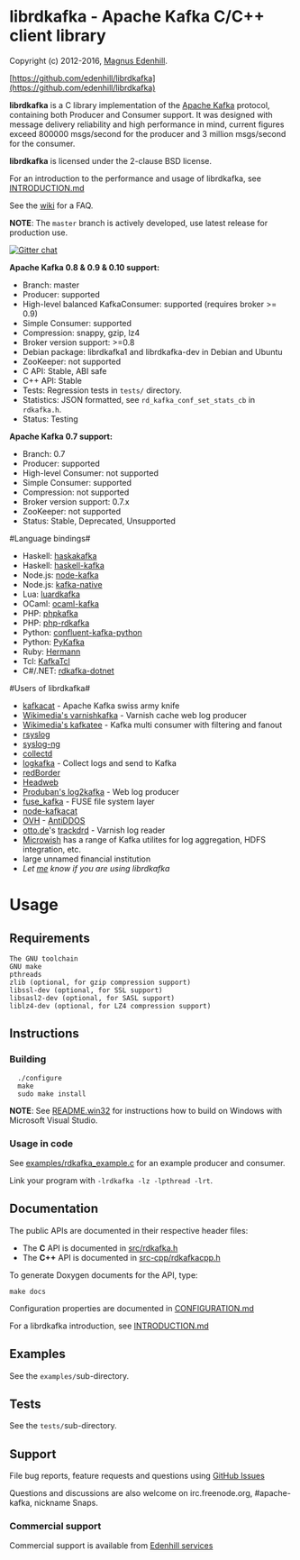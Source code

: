 librdkafka - Apache Kafka C/C++ client library
==============================================

Copyright (c) 2012-2016, [Magnus Edenhill](http://www.edenhill.se/).

[https://github.com/edenhill/librdkafka](https://github.com/edenhill/librdkafka)

**librdkafka** is a C library implementation of the
[Apache Kafka](http://kafka.apache.org/) protocol, containing both
Producer and Consumer support. It was designed with message delivery reliability
and high performance in mind, current figures exceed 800000 msgs/second for
the producer and 3 million msgs/second for the consumer.

**librdkafka** is licensed under the 2-clause BSD license.

For an introduction to the performance and usage of librdkafka, see
[INTRODUCTION.md](https://github.com/edenhill/librdkafka/blob/master/INTRODUCTION.md)

See the [wiki](https://github.com/edenhill/librdkafka/wiki) for a FAQ.

**NOTE**: The `master` branch is actively developed, use latest release for production use.

[![Gitter chat](https://badges.gitter.im/edenhill/librdkafka.png)](https://gitter.im/edenhill/librdkafka)

**Apache Kafka 0.8 & 0.9 & 0.10 support:**

  * Branch: master
  * Producer: supported
  * High-level balanced KafkaConsumer: supported (requires broker >= 0.9)
  * Simple Consumer: supported
  * Compression: snappy, gzip, lz4
  * Broker version support: >=0.8
  * Debian package: librdkafka1 and librdkafka-dev in Debian and Ubuntu
  * ZooKeeper: not supported
  * C API: Stable, ABI safe
  * C++ API: Stable
  * Tests: Regression tests in `tests/` directory.
  * Statistics: JSON formatted, see `rd_kafka_conf_set_stats_cb` in `rdkafka.h`.
  * Status: Testing


**Apache Kafka 0.7 support:**

  * Branch: 0.7
  * Producer: supported
  * High-level Consumer: not supported
  * Simple Consumer: supported
  * Compression: not supported
  * Broker version support: 0.7.x
  * ZooKeeper: not supported
  * Status: Stable, Deprecated, Unsupported




#Language bindings#

  * Haskell: [haskakafka](https://github.com/cosbynator/haskakafka)
  * Haskell: [haskell-kafka](https://github.com/yanatan16/haskell-kafka)
  * Node.js: [node-kafka](https://github.com/sutoiku/node-kafka)
  * Node.js: [kafka-native](https://github.com/jut-io/node-kafka-native)
  * Lua: [luardkafka](https://github.com/mistsv/luardkafka)
  * OCaml: [ocaml-kafka](https://github.com/didier-wenzek/ocaml-kafka)
  * PHP: [phpkafka](https://github.com/EVODelavega/phpkafka)
  * PHP: [php-rdkafka](https://github.com/arnaud-lb/php-rdkafka)
  * Python: [confluent-kafka-python](https://github.com/confluentinc/confluent-kafka-python)
  * Python: [PyKafka](https://github.com/Parsely/pykafka)
  * Ruby: [Hermann](https://github.com/stancampbell3/Hermann)
  * Tcl: [KafkaTcl](https://github.com/flightaware/kafkatcl)
  * C#/.NET: [rdkafka-dotnet](https://github.com/ah-/rdkafka-dotnet)

#Users of librdkafka#

  * [kafkacat](https://github.com/edenhill/kafkacat) - Apache Kafka swiss army knife
  * [Wikimedia's varnishkafka](https://github.com/wikimedia/varnishkafka) - Varnish cache web log producer
  * [Wikimedia's kafkatee](https://github.com/wikimedia/analytics-kafkatee) - Kafka multi consumer with filtering and fanout
  * [rsyslog](http://www.rsyslog.com)
  * [syslog-ng](http://syslog-ng.org)
  * [collectd](http://collectd.org)
  * [logkafka](https://github.com/Qihoo360/logkafka) - Collect logs and send to Kafka
  * [redBorder](http://www.redborder.net)
  * [Headweb](http://www.headweb.com/)
  * [Produban's log2kafka](https://github.com/Produban/log2kafka) - Web log producer
  * [fuse_kafka](https://github.com/yazgoo/fuse_kafka) - FUSE file system layer
  * [node-kafkacat](https://github.com/Rafflecopter/node-kafkacat)
  * [OVH](http://ovh.com) - [AntiDDOS](http://www.slideshare.net/hugfrance/hugfr-6-oct2014ovhantiddos)
  * [otto.de](http://otto.de)'s [trackdrd](https://github.com/otto-de/trackrdrd) - Varnish log reader
  * [Microwish](https://github.com/microwish) has a range of Kafka utilites for log aggregation, HDFS integration, etc.
  * large unnamed financial institution
  * *Let [me](mailto:rdkafka@edenhill.se) know if you are using librdkafka*



# Usage

## Requirements
	The GNU toolchain
	GNU make
   	pthreads
	zlib (optional, for gzip compression support)
	libssl-dev (optional, for SSL support)
	libsasl2-dev (optional, for SASL support)
	liblz4-dev (optional, for LZ4 compression support)

## Instructions

### Building

      ./configure
      make
      sudo make install


**NOTE**: See [README.win32](README.win32) for instructions how to build
          on Windows with Microsoft Visual Studio.

### Usage in code

See [examples/rdkafka_example.c](https://github.com/edenhill/librdkafka/blob/master/examples/rdkafka_example.c) for an example producer and consumer.

Link your program with `-lrdkafka -lz -lpthread -lrt`.


## Documentation

The public APIs are documented in their respective header files:
 * The **C** API is documented in [src/rdkafka.h](src/rdkafka.h)
 * The **C++** API is documented in [src-cpp/rdkafkacpp.h](src-cpp/rdkafkacpp.h)

To generate Doxygen documents for the API, type:

    make docs


Configuration properties are documented in
[CONFIGURATION.md](https://github.com/edenhill/librdkafka/blob/master/CONFIGURATION.md)

For a librdkafka introduction, see
[INTRODUCTION.md](https://github.com/edenhill/librdkafka/blob/master/INTRODUCTION.md)


## Examples

See the `examples/`sub-directory.


## Tests

See the `tests/`sub-directory.


## Support

File bug reports, feature requests and questions using
[GitHub Issues](https://github.com/edenhill/librdkafka/issues)


Questions and discussions are also welcome on irc.freenode.org, #apache-kafka,
nickname Snaps.


### Commercial support

Commercial support is available from [Edenhill services](http://www.edenhill.se)
